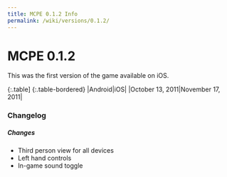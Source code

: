 ```yaml
---
title: MCPE 0.1.2 Info
permalink: /wiki/versions/0.1.2/
---
```

# MCPE 0.1.2
This was the first version of the game available on iOS.

{:.table]
{:.table-bordered}
|Android|iOS|
|October 13, 2011|November 17, 2011|

### Changelog

##### Changes
* Third person view for all devices
* Left hand controls
* In-game sound toggle
